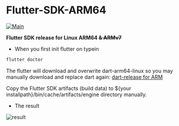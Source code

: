 # Flutter-SDK-ARM64
[![Main](https://github.com/zhzhzhy/Flutter-SDK-ARM/actions/workflows/main.yml/badge.svg)](https://github.com/zhzhzhy/Flutter-SDK-ARM/actions/workflows/main.yml)

**Flutter SDK release for Linux ARM64 ~~&amp; ARMv7~~**

- When you first init flutter on typein 
```bash
flutter doctor
```
The flutter will download and overwrite dart-arm64-linux
so you may manually download and replace dart again:
[dart-release for ARM](https://github.com/zhzhzhy/Build_Dart_ARM_SDK/releases/tag/Dart-SDK-2021-04-08)

Copy the Flutter SDK artifacts (build data) to ${your installpath}/bin/cache/artifacts/engine directory manually.

- The result

![result](https://github.com/zhzhzhy/Flutter-SDK-ARM64/blob/main/img/Screenshot)
